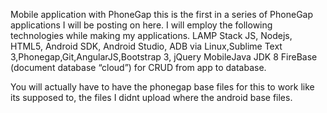 Mobile application with PhoneGap this is the first in a series of PhoneGap applications I will be posting on here. I will employ the following technologies while making my applications.
LAMP Stack
JS, Nodejs, HTML5, Android SDK, Android Studio, ADB via Linux,Sublime Text 3,Phonegap,Git,AngularJS,Bootstrap 3, jQuery MobileJava JDK 8
FireBase (document database “cloud”) for CRUD from app to database.

You will actually have to have the phonegap base files for this to work like its supposed to, the files I didnt upload where the android base files.
